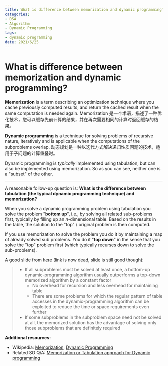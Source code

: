 ```yaml
---
title: What is difference between memorization and dynamic programming?
categories:
- DSA
- Algorithm
- Dynamic Programming
tags:
- dynamic programming
date: 2021/6/25
---
```




# What is difference between memorization and dynamic programming?

**Memorization** is a term describing an optimization technique where you cache previously computed results, and return the cached result when the same computation is needed again.
Memorization 是一个术语，描述了一种优化技术，您可以缓存先前计算的结果，并在再次需要相同的计算时返回缓存的结果。

**Dynamic programming** is a technique for solving problems of recursive nature, iteratively and is applicable when the computations of the subproblems overlap.
动态规划是一种以迭代方式解决递归性质问题的技术，适用于子问题的计算重叠时。

Dynamic programming is *typically* implemented using tabulation, but can also be implemented using memorization. So as you can see, neither one is a "subset" of the other.

------

A reasonable follow-up question is: **What is the difference between tabulation (the typical dynamic programming technique) and memorization?**

When you solve a dynamic programming problem using tabulation you solve the problem "**bottom up**", i.e., by solving all related sub-problems first, typically by filling up an *n*-dimensional table. Based on the results in the table, the solution to the "top" / original problem is then computed.

If you use memorization to solve the problem you do it by maintaining a map of already solved sub problems. You do it "**top down**" in the sense that you solve the "top" problem first (which typically recurses down to solve the sub-problems).

A good slide from ~~[here](http://web2.cc.nctu.edu.tw/~claven/course/Algorithm/unit13.ppt)~~ (link is now dead, slide is still good though):

> - If all subproblems must be solved at least once, a bottom-up dynamic-programming algorithm usually outperforms a top-down memorized algorithm by a constant factor
>     - No overhead for recursion and less overhead for maintaining table
>     - There are some problems for which the regular pattern of table accesses in the dynamic-programming algorithm can be exploited to reduce the time or space requirements even further
> - If some subproblems in the subproblem space need not be solved at all, the memorized solution has the advantage of solving only those subproblems that are definitely required

**Additional resources:**

- Wikipedia: [Memorization](http://en.wikipedia.org/wiki/Memoization), [Dynamic Programming](http://en.wikipedia.org/wiki/Dynamic_programming)
- Related SO Q/A: [Memorization or Tabulation approach for Dynamic programming](https://stackoverflow.com/questions/12042356/memoization-or-tabulation-approach-for-dynamic-programming)

